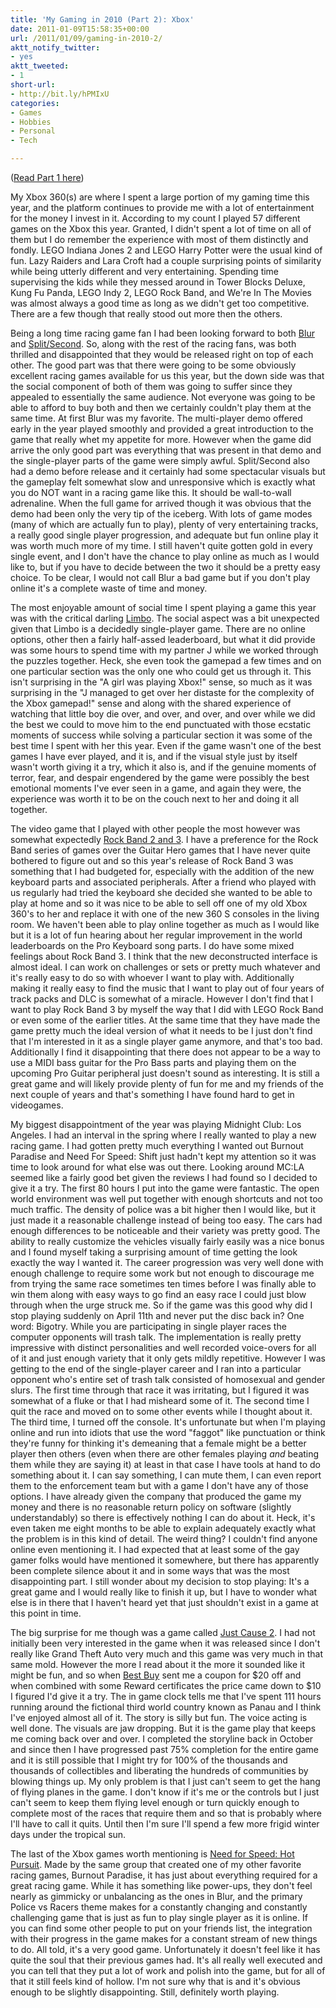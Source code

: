 ```yaml
---
title: 'My Gaming in 2010 (Part 2): Xbox'
date: 2011-01-09T15:58:35+00:00
url: /2011/01/09/gaming-in-2010-2/
aktt_notify_twitter:
- yes
aktt_tweeted:
- 1
short-url:
- http://bit.ly/hPMIxU
categories:
- Games
- Hobbies
- Personal
- Tech

---
```

<div class='microid-mailto+http:sha1:ffd20de49b9c089a6ce5226cd0a8b2516ce8cc2f'>

(<a href="http://www.cavort.org/2011/01/09/gaming-in-2010-1/">Read Part 1 here</a>)

My Xbox 360(s) are where I spent a large portion of my gaming time this year, and the platform continues to provide me with a lot of entertainment for the money I invest in it. According to my count I played 57 different games on the Xbox this year. Granted, I didn't spent a lot of time on all of them but I do remember the experience with most of them distinctly and fondly. LEGO Indiana Jones 2 and LEGO Harry Potter were the usual kind of fun. Lazy Raiders and Lara Croft had a couple surprising points of similarity while being utterly different and very entertaining. Spending time supervising the kids while they messed around in Tower Blocks Deluxe, Kung Fu Panda, LEGO Indy 2, LEGO Rock Band, and We're In The Movies was almost always a good time as long as we didn't get too competitive. There are a few though that really stood out more then the others.

Being a long time racing game fan I had been looking forward to both <a href="http://www.blurgame.org/">Blur</a> and <a href="http://disney.go.com/disneyinteractivestudios/splitsecond/">Split/Second</a>. So, along with the rest of the racing fans, was both thrilled and disappointed that they would be released right on top of each other. The good part was that there were going to be some obviously excellent racing games available for us this year, but the down side was that the social component of both of them was going to suffer since they appealed to essentially the same audience. Not everyone was going to be able to afford to buy both and then we certainly couldn't play them at the same time. At first Blur was my favorite. The multi-player demo offered early in the year played smoothly and provided a great introduction to the game that really whet my appetite for more. However when the game did arrive the only good part was everything that was present in that demo and the single-player parts of the game were simply awful. Split/Second also had a demo before release and it certainly had some spectacular visuals but the gameplay felt somewhat slow and unresponsive which is exactly what you do NOT want in a racing game like this. It should be wall-to-wall adrenaline. When the full game for arrived though it was obvious that the demo had been only the very tip of the iceberg. With lots of game modes (many of which are actually fun to play), plenty of very entertaining tracks, a really good single player progression, and adequate but fun online play it was worth much more of my time. I still haven't quite gotten gold in every single event, and I don't have the chance to play online as much as I would like to, but if you have to decide between the two it should be a pretty easy choice. To be clear, I would not call Blur a bad game but if you don't play online it's a complete waste of time and money.

The most enjoyable amount of social time I spent playing a game this year was with the critical darling <a href="http://www.limbogame.org/">Limbo</a>. The social aspect was a bit unexpected given that Limbo is a decidedly single-player game. There are no online options, other then a fairly half-assed leaderboard, but what it did provide was some hours to spend time with my partner J while we worked through the puzzles together. Heck, she even took the gamepad a few times and on one particular section was the only one who could get us through it. This isn't surprising in the "A girl was playing Xbox!" sense, so much as it was surprising in the "J managed to get over her distaste for the complexity of the Xbox gamepad!" sense and along with the shared experience of watching that little boy die over, and over, and over, and over while we did the best we could to move him to the end punctuated with those ecstatic moments of success while solving a particular section it was some of the best time I spent with her this year. Even if the game wasn't one of the best games I have ever played, and it is, and if the visual style just by itself wasn't worth giving it a try, which it also is, and if the genuine moments of terror, fear, and despair engendered by the game were possibly the best emotional moments I've ever seen in a game, and again they were, the experience was worth it to be on the couch next to her and doing it all together.

The video game that I played with other people the most however was somewhat expectedly <a href="http://www.rockband.com/">Rock Band 2 and 3</a>. I have a preference for the Rock Band series of games over the Guitar Hero games that I have never quite bothered to figure out and so this year's release of Rock Band 3 was something that I had budgeted for, especially with the addition of the new keyboard parts and associated peripherals. After a friend who played with us regularly had tried the keyboard she decided she wanted to be able to play at home and so it was nice to be able to sell off one of my old Xbox 360's to her and replace it with one of the new 360 S consoles in the living room. We haven't been able to play online together as much as I would like but it is a lot of fun hearing about her regular improvement in the world leaderboards on the Pro Keyboard song parts. I do have some mixed feelings about Rock Band 3. I think that the new deconstructed interface is almost ideal. I can work on challenges or sets or pretty much whatever and it's really easy to do so with whoever I want to play with. Additionally making it really easy to find the music that I want to play out of four years of track packs and DLC is somewhat of a miracle. However I don't find that I want to play Rock Band 3 by myself the way that I did with LEGO Rock Band or even some of the earlier titles. At the same time that they have made the game pretty much the ideal version of what it needs to be I just don't find that I'm interested in it as a single player game anymore, and that's too bad. Additionally I find it disappointing that there does not appear to be a way to use a MIDI bass guitar for the Pro Bass parts and playing them on the upcoming Pro Guitar peripheral just doesn't sound as interesting. It is still a great game and will likely provide plenty of fun for me and my friends of the next couple of years and that's something I have found hard to get in videogames.

My biggest disappointment of the year was playing Midnight Club: Los Angeles. I had an interval in the spring where I really wanted to play a new racing game. I had gotten pretty much everything I wanted out Burnout Paradise and Need For Speed: Shift just hadn't kept my attention so it was time to look around for what else was out there. Looking around MC:LA seemed like a fairly good bet given the reviews I had found so I decided to give it a try. The first 80 hours I put into the game were fantastic. The open world environment was well put together with enough shortcuts and not too much traffic. The density of police was a bit higher then I would like, but it just made it a reasonable challenge instead of being too easy. The cars had enough differences to be noticeable and their variety was pretty good. The ability to really customize the vehicles visually fairly easily was a nice bonus and I found myself taking a surprising amount of time getting the look exactly the way I wanted it. The career progression was very well done with enough challenge to require some work but not enough to discourage me from trying the same race sometimes ten times before I was finally able to win them along with easy ways to go find an easy race I could just blow through when the urge struck me. So if the game was this good why did I stop playing suddenly on April 11th and never put the disc back in? One word: Bigotry. While you are participating in single player races the computer opponents will trash talk. The implementation is really pretty impressive with distinct personalities and well recorded voice-overs for all of it and just enough variety that it only gets mildly repetitive. However I was getting to the end of the single-player career and I ran into a particular opponent who's entire set of trash talk consisted of homosexual and gender slurs. The first time through that race it was irritating, but I figured it was somewhat of a fluke or that I had misheard some of it. The second time I quit the race and moved on to some other events while I thought about it. The third time, I turned off the console. It's unfortunate but when I'm playing online and run into idiots that use the word "faggot" like punctuation or think they're funny for thinking it's demeaning that a female might be a better player then others (even when there are other females playing <em>and</em> beating them while they are saying it) at least in that case I have tools at hand to do something about it. I can say something, I can mute them, I can even report them to the enforcement team but with a game I don't have any of those options. I have already given the company that produced the game my money and there is no reasonable return policy on software (slightly understandably) so there is effectively nothing I can do about it. Heck, it's even taken me eight months to be able to explain adequately exactly what the problem is in this kind of detail. The weird thing? I couldn't find anyone online even mentioning it. I had expected that at least some of the gay gamer folks would have mentioned it somewhere, but there has apparently been complete silence about it and in some ways that was the most disappointing part. I still wonder about my decision to stop playing: It's a great game and I would really like to finish it up, but I have to wonder what else is in there that I haven't heard yet that just shouldn't exist in a game at this point in time.

The big surprise for me though was a game called <a href="http://www.justcause.com/">Just Cause 2</a>. I had not initially been very interested in the game when it was released since I don't really like Grand Theft Auto very much and this game was very much in that same mold. However the more I read about it the more it sounded like it might be fun, and so when <a href="http://bestbuy.com">Best Buy</a> sent me a coupon for $20 off and when combined with some Reward certificates the price came down to $10 I figured I'd give it a try. The in game clock tells me that I've spent 111 hours running around the fictional third world country known as Panau and I think I've enjoyed almost all of it. The story is silly but fun. The voice acting is well done. The visuals are jaw dropping. But it is the game play that keeps me coming back over and over. I completed the storyline back in October and since then I have progressed past 75% completion for the entire game and it is still possible that I might try for 100% of the thousands and thousands of collectibles and liberating the hundreds of communities by blowing things up. My only problem is that I just can't seem to get the hang of flying planes in the game. I don't know if it's me or the controls but I just can't seem to keep them flying level enough or turn quickly enough to complete most of the races that require them and so that is probably where I'll have to call it quits. Until then I'm sure I'll spend a few more frigid winter days under the tropical sun.

The last of the Xbox games worth mentioning is <a href="http://hotpursuit.needforspeed.com/">Need for Speed: Hot Pursuit</a>. Made by the same group that created one of my other favorite racing games, Burnout Paradise, it has just about everything required for a great racing game. While it has something like power-ups, they don't feel nearly as gimmicky or unbalancing as the ones in Blur, and the primary Police vs Racers theme makes for a constantly changing and constantly challenging game that is just as fun to play single player as it is online. If you can find some other people to put on your friends list, the integration with their progress in the game makes for a constant stream of new things to do. All told, it's a very good game. Unfortunately it doesn't feel like it has quite the soul that their previous games had. It's all really well executed and you can tell that they put a lot of work and polish into the game, but for all of that it still feels kind of hollow. I'm not sure why that is and it's obvious enough to be slightly disappointing. Still, definitely worth playing.

